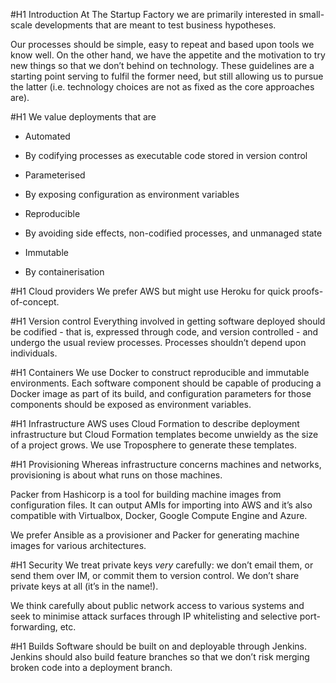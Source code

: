 #H1 Introduction
At The Startup Factory we are primarily interested in small-scale developments that are meant to test business hypotheses.

Our processes should be simple, easy to repeat and based upon tools we know well. On the other hand, we have the appetite and the motivation to try new things so that we don’t behind on technology. These guidelines are a starting point serving to fulfil the former need, but still allowing us to pursue the latter (i.e. technology choices are not as fixed as the core approaches are).

#H1 We value deployments that are
* Automated
+ By codifying processes as executable code stored in version control

* Parameterised
+ By exposing configuration as environment variables

* Reproducible
+ By avoiding side effects, non-codified processes, and unmanaged state

* Immutable
+ By containerisation

#H1 Cloud providers
We prefer AWS but might use Heroku for quick proofs-of-concept.

#H1 Version control
Everything involved in getting software deployed should be codified - that is, expressed through code, and version controlled - and undergo the usual review processes. Processes shouldn’t depend upon individuals.

#H1 Containers
We use Docker to construct reproducible and immutable environments. Each software component should be capable of producing a Docker image as part of its build, and configuration parameters for those components should be exposed as environment variables.

#H1 Infrastructure
AWS uses Cloud Formation to describe deployment infrastructure but Cloud Formation templates become unwieldy as the size of a project grows. We use Troposphere to generate these templates.

#H1 Provisioning
Whereas infrastructure concerns machines and networks, provisioning is about what runs on those machines.

Packer from Hashicorp is a tool for building machine images from configuration files. It can output AMIs for importing into AWS and it’s also compatible with Virtualbox, Docker, Google Compute Engine and Azure.

We prefer Ansible as a provisioner and Packer for generating machine images for various architectures.

#H1 Security
We treat private keys *very* carefully: we don’t email them, or send them over IM, or commit them to version control. We don’t share private keys at all (it’s in the name!).

We think carefully about public network access to various systems and seek to minimise attack surfaces through IP whitelisting and selective port-forwarding, etc.

#H1 Builds
Software should be built on and deployable through Jenkins. Jenkins should also build feature branches so that we don’t risk merging broken code into a deployment branch.
